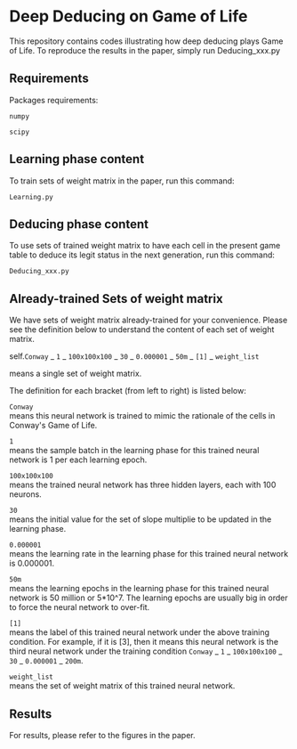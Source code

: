 # Deep Deducing on Game of Life


This repository contains codes illustrating how deep deducing plays Game of Life.
To reproduce the results in the paper, simply run Deducing_xxx.py



## Requirements

Packages requirements:

```
numpy
```


```
scipy
```

## Learning phase content

To train sets of weight matrix in the paper, run this command:

```
Learning.py            
```


## Deducing phase content
To use sets of trained weight matrix to have each cell in the present game table to deduce its legit status in the next generation, run this command:

```
Deducing_xxx.py              
```




## Already-trained Sets of weight matrix

We have sets of weight matrix already-trained for your convenience. Please see the definition below to understand the content of each set of weight matrix.


self.```Conway``` _ ```1``` _ ```100x100x100``` _ ```30``` _ ```0.000001``` _ ```50m``` _ ```[1]``` _ ```weight_list```


means a single set of weight matrix.


The definition for each bracket (from left to right) is listed below:

```Conway```    
means this neural network is trained to mimic the rationale of the cells in Conway's Game of Life.

```1```     
means the sample batch in the learning phase for this trained neural network is 1 per each learning epoch.
          
```100x100x100```  
means the trained neural network has three hidden layers, each with 100 neurons.
          
```30```          
means the initial value for the set of slope multiplie to be updated in the learning phase.
          
```0.000001```    
means the learning rate in the learning phase for this trained neural network is 0.000001.

```50m```        
means the learning epochs in the learning phase for this trained neural network is 50 million or 5*10^7. The learning epochs are usually big in order to force the neural network to over-fit.

```[1]```    
means the label of this trained neural network under the above training condition.
          For example, if it is [3], then it means this neural network is the third neural network under the training condition 
          ```Conway``` _ ```1``` _ ```100x100x100``` _ ```30``` _ ```0.000001``` _ ```200m```.
          
```weight_list```  
means the set of weight matrix of this trained neural network.





## Results

For results, please refer to the figures in the paper.



